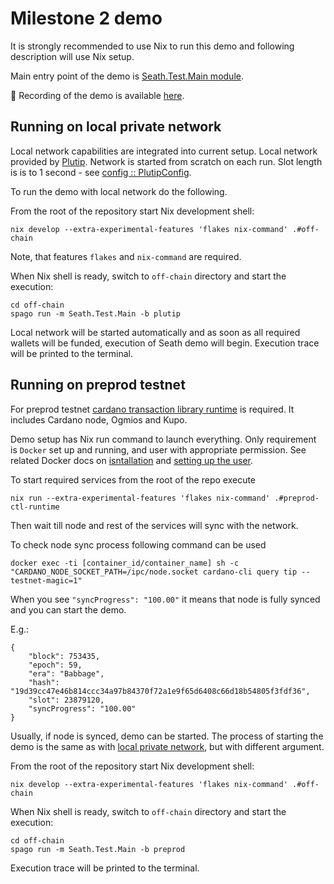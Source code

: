 # Milestone 2 demo

It is strongly recommended to use Nix to run this demo and following description will use Nix setup.

Main entry point of the demo is [Seath.Test.Main module](./off-chain/test/Main.purs).

🎦 Recording of the demo is available [here](https://drive.google.com/drive/folders/1uBvU1d5iAWRd7IvStLEiip83yS8kh5i5?usp=sharing).

## Running on local private network

Local network capabilities are integrated into current setup. Local network provided by [Plutip](https://github.com/mlabs-haskell/plutip). Network is started from scratch on each run. Slot length is is to 1 second - see [config :: PlutipConfig](./off-chain/test/PlutipRunner.purs).

To run the demo with local network do the following.

From the root of the repository start Nix development shell:

```shell
nix develop --extra-experimental-features 'flakes nix-command' .#off-chain
```

Note, that features `flakes` and `nix-command` are required.

When Nix shell is ready, switch to `off-chain` directory and start the execution:

```shell
cd off-chain
spago run -m Seath.Test.Main -b plutip
```

Local network will be started automatically and as soon as all required wallets will be funded, execution of Seath demo will begin. Execution trace will be printed to the terminal.

## Running on preprod testnet

For preprod testnet [cardano transaction library runtime](https://github.com/Plutonomicon/cardano-transaction-lib/blob/v5.0.0/doc/runtime.md) is required. It includes Cardano node, Ogmios and Kupo.

Demo setup has Nix run command to launch everything. Only requirement is `Docker` set up and running, and user with appropriate permission. See related Docker docs on [isntallation](https://docs.docker.com/engine/install/) and [setting up the user](https://docs.docker.com/engine/install/linux-postinstall/).

To start required services from the root of the repo execute

```shell
nix run --extra-experimental-features 'flakes nix-command' .#preprod-ctl-runtime
```

Then wait till node and rest of the services will sync with the network.

To check node sync process following command can be used

```shell
docker exec -ti [container_id/container_name] sh -c "CARDANO_NODE_SOCKET_PATH=/ipc/node.socket cardano-cli query tip --testnet-magic=1"
```

When you see `"syncProgress": "100.00"` it means that node is fully synced and you can start the demo.

E.g.:

```shell
{
    "block": 753435,
    "epoch": 59,
    "era": "Babbage",
    "hash": "19d39cc47e46b814ccc34a97b84370f72a1e9f65d6408c66d18b54805f3fdf36",
    "slot": 23879120,
    "syncProgress": "100.00"
}
```

Usually, if node is synced, demo can be started. The process of starting the demo is the same as with [local private network](#running-on-local-private-network), but with different argument.

From the root of the repository start Nix development shell:

```shell
nix develop --extra-experimental-features 'flakes nix-command' .#off-chain
```

When Nix shell is ready, switch to `off-chain` directory and start the execution:

```shell
cd off-chain
spago run -m Seath.Test.Main -b preprod
```

Execution trace will be printed to the terminal.
